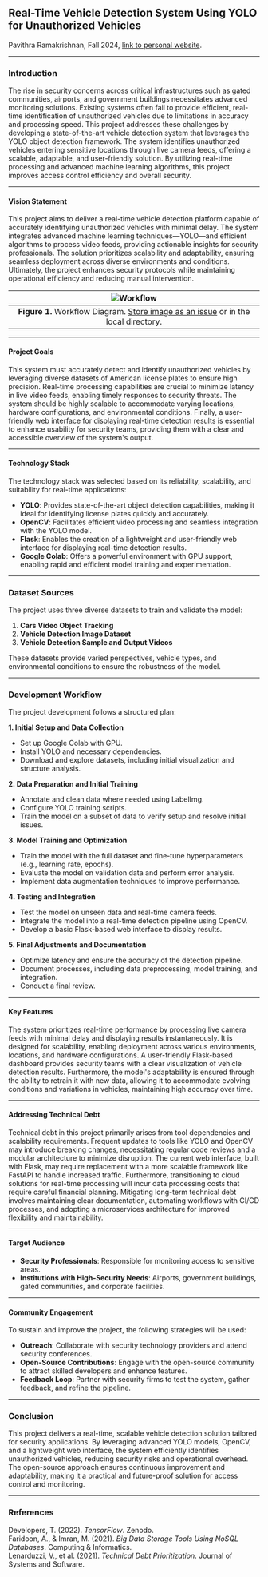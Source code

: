 ## Real-Time Vehicle Detection System Using YOLO for Unauthorized Vehicles  
Pavithra Ramakrishnan, Fall 2024, [link to personal website](https://www.linkedin.com/in/pavithramakrishnan/).  

---

### Introduction  

The rise in security concerns across critical infrastructures such as gated communities, airports, and government buildings necessitates advanced monitoring solutions. Existing systems often fail to provide efficient, real-time identification of unauthorized vehicles due to limitations in accuracy and processing speed. This project addresses these challenges by developing a state-of-the-art vehicle detection system that leverages the YOLO object detection framework. The system identifies unauthorized vehicles entering sensitive locations through live camera feeds, offering a scalable, adaptable, and user-friendly solution. By utilizing real-time processing and advanced machine learning algorithms, this project improves access control efficiency and overall security.

---

#### Vision Statement  

This project aims to deliver a real-time vehicle detection platform capable of accurately identifying unauthorized vehicles with minimal delay. The system integrates advanced machine learning techniques—YOLO—and efficient algorithms to process video feeds, providing actionable insights for security professionals. The solution prioritizes scalability and adaptability, ensuring seamless deployment across diverse environments and conditions. Ultimately, the project enhances security protocols while maintaining operational efficiency and reducing manual intervention.

| ![Workflow](https://github.com/user-attachments/assets/615d4a47-192c-4fbc-8df1-cc53be64828c) |  
| :--: |  
| **Figure 1.** Workflow Diagram. [Store image as an issue](https://github.com/OREL-group/Project-Management/issues/279) or in the local directory. |  

---

#### Project Goals  

This system must accurately detect and identify unauthorized vehicles by leveraging diverse datasets of American license plates to ensure high precision. Real-time processing capabilities are crucial to minimize latency in live video feeds, enabling timely responses to security threats. The system should be highly scalable to accommodate varying locations, hardware configurations, and environmental conditions. Finally, a user-friendly web interface for displaying real-time detection results is essential to enhance usability for security teams, providing them with a clear and accessible overview of the system's output.

---

#### Technology Stack  

The technology stack was selected based on its reliability, scalability, and suitability for real-time applications:  
- **YOLO**: Provides state-of-the-art object detection capabilities, making it ideal for identifying license plates quickly and accurately.  
- **OpenCV**: Facilitates efficient video processing and seamless integration with the YOLO model.  
- **Flask**: Enables the creation of a lightweight and user-friendly web interface for displaying real-time detection results.  
- **Google Colab**: Offers a powerful environment with GPU support, enabling rapid and efficient model training and experimentation.  

---

### Dataset Sources  

The project uses three diverse datasets to train and validate the model:  
1. **Cars Video Object Tracking**  
2. **Vehicle Detection Image Dataset**  
3. **Vehicle Detection Sample and Output Videos**  

These datasets provide varied perspectives, vehicle types, and environmental conditions to ensure the robustness of the model.

---

### Development Workflow  

The project development follows a structured plan:  

**1. Initial Setup and Data Collection**  
- Set up Google Colab with GPU.  
- Install YOLO and necessary dependencies.  
- Download and explore datasets, including initial visualization and structure analysis.  

**2. Data Preparation and Initial Training**  
- Annotate and clean data where needed using LabelImg.  
- Configure YOLO training scripts.  
- Train the model on a subset of data to verify setup and resolve initial issues.  

**3. Model Training and Optimization**  
- Train the model with the full dataset and fine-tune hyperparameters (e.g., learning rate, epochs).  
- Evaluate the model on validation data and perform error analysis.  
- Implement data augmentation techniques to improve performance.  

**4. Testing and Integration**  
- Test the model on unseen data and real-time camera feeds.  
- Integrate the model into a real-time detection pipeline using OpenCV.  
- Develop a basic Flask-based web interface to display results.  

**5. Final Adjustments and Documentation**  
- Optimize latency and ensure the accuracy of the detection pipeline.  
- Document processes, including data preprocessing, model training, and integration.  
- Conduct a final review.  

---

#### Key Features  

The system prioritizes real-time performance by processing live camera feeds with minimal delay and displaying results instantaneously. It is designed for scalability, enabling deployment across various environments, locations, and hardware configurations. A user-friendly Flask-based dashboard provides security teams with a clear visualization of vehicle detection results. Furthermore, the model's adaptability is ensured through the ability to retrain it with new data, allowing it to accommodate evolving conditions and variations in vehicles, maintaining high accuracy over time.

---

#### Addressing Technical Debt  

Technical debt in this project primarily arises from tool dependencies and scalability requirements. Frequent updates to tools like YOLO and OpenCV may introduce breaking changes, necessitating regular code reviews and a modular architecture to minimize disruption. The current web interface, built with Flask, may require replacement with a more scalable framework like FastAPI to handle increased traffic. Furthermore, transitioning to cloud solutions for real-time processing will incur data processing costs that require careful financial planning. Mitigating long-term technical debt involves maintaining clear documentation, automating workflows with CI/CD processes, and adopting a microservices architecture for improved flexibility and maintainability.

---

#### Target Audience  

- **Security Professionals**: Responsible for monitoring access to sensitive areas.  
- **Institutions with High-Security Needs**: Airports, government buildings, gated communities, and corporate facilities.  

---

#### Community Engagement  

To sustain and improve the project, the following strategies will be used:  
- **Outreach**: Collaborate with security technology providers and attend security conferences.  
- **Open-Source Contributions**: Engage with the open-source community to attract skilled developers and enhance features.  
- **Feedback Loop**: Partner with security firms to test the system, gather feedback, and refine the pipeline.  

---

### Conclusion  

This project delivers a real-time, scalable vehicle detection solution tailored for security applications. By leveraging advanced YOLO models, OpenCV, and a lightweight web interface, the system efficiently identifies unauthorized vehicles, reducing security risks and operational overhead. The open-source approach ensures continuous improvement and adaptability, making it a practical and future-proof solution for access control and monitoring.

---

### References  

Developers, T. (2022). *TensorFlow*. Zenodo.  
Faridoon, A., & Imran, M. (2021). *Big Data Storage Tools Using NoSQL Databases*. Computing & Informatics.  
Lenarduzzi, V., et al. (2021). *Technical Debt Prioritization*. Journal of Systems and Software.  
